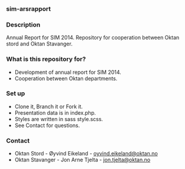 ### sim-arsrapport ###

### Description ###
Annual Report for SIM 2014.
Repository for cooperation between Oktan stord and Oktan Stavanger.

### What is this repository for? ###
* Development of annual report for SIM 2014.
* Cooperation between Oktan departments.

### Set up ###
* Clone it, Branch it or Fork it.
* Presentation data is in index.php.
* Styles are written in sass style.scss.
* See Contact for questions.

### Contact ###
* Oktan Stord - Øyvind Eikeland - oyvind.eikeland@oktan.no
* Oktan Stavanger - Jon Arne Tjelta - jon.tjelta@oktan.no
